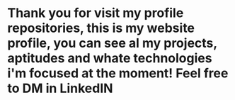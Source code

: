 # Thank you for visit my profile repositories, this is my website profile, you can see al my projects, aptitudes and whate technologies i'm focused at the moment! Feel free to DM in LinkedIN
